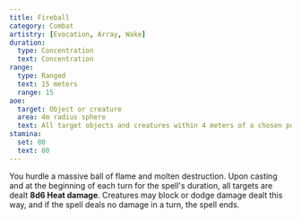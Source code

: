 ```yaml
---
title: Fireball
category: Combat
artistry: [Evocation, Array, Wake]
duration:
  type: Concentration
  text: Concentration
range:
  type: Ranged
  text: 15 meters
  range: 15
aoe:
  target: Object or creature
  area: 4m radius sphere
  text: All target objects and creatures within 4 meters of a chosen point
stamina:
  set: 80
  text: 80
---
```

You hurdle a massive ball of flame and molten destruction. Upon casting and at the beginning of each turn for the spell's duration, all targets are dealt **8d6 Heat damage**. Creatures may block or dodge damage dealt this way, and if the spell deals no damage in a turn, the spell ends.

